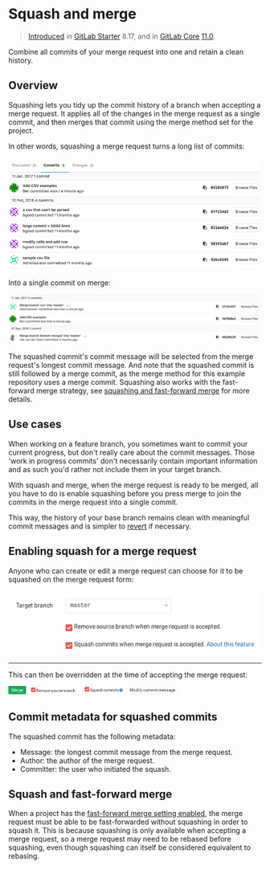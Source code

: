 # Squash and merge

> [Introduced][ee-1024] in [GitLab Starter][ee] 8.17, and in [GitLab Core][ce] [11.0][ce-18956].

Combine all commits of your merge request into one and retain a clean history.

## Overview

Squashing lets you tidy up the commit history of a branch when accepting a merge
request. It applies all of the changes in the merge request as a single commit,
and then merges that commit using the merge method set for the project.

In other words, squashing a merge request turns a long list of commits:

![List of commits from a merge request][mr-commits]

Into a single commit on merge:

![A squashed commit followed by a merge commit][squashed-commit]

The squashed commit's commit message will be selected from the merge
request's longest commit message. And note that the squashed commit is
still followed by a merge commit, as the merge method for this example
repository uses a merge commit. Squashing also works with the
fast-forward merge strategy, see
[squashing and fast-forward merge](#squash-and-fast-forward-merge) for more
details.

## Use cases

When working on a feature branch, you sometimes want to commit your current
progress, but don't really care about the commit messages. Those 'work in
progress commits' don't necessarily contain important information and as such
you'd rather not include them in your target branch.

With squash and merge, when the merge request is ready to be merged,
all you have to do is enable squashing before you press merge to join
the commits in the merge request into a single commit.

This way, the history of your base branch remains clean with
meaningful commit messages and is simpler to [revert] if necessary.

## Enabling squash for a merge request

Anyone who can create or edit a merge request can choose for it to be squashed
on the merge request form:

![Squash commits checkbox on edit form][squash-edit-form]

---

This can then be overridden at the time of accepting the merge request:

![Squash commits checkbox on accept merge request form][squash-mr-widget]

## Commit metadata for squashed commits

The squashed commit has the following metadata:

- Message: the longest commit message from the merge request.
- Author: the author of the merge request.
- Committer: the user who initiated the squash.

## Squash and fast-forward merge

When a project has the [fast-forward merge setting enabled][ff-merge], the merge
request must be able to be fast-forwarded without squashing in order to squash
it. This is because squashing is only available when accepting a merge request,
so a merge request may need to be rebased before squashing, even though
squashing can itself be considered equivalent to rebasing.

[ee-1024]: https://gitlab.com/gitlab-org/gitlab-ee/merge_requests/1024
[ce-18956]: https://gitlab.com/gitlab-org/gitlab-ce/merge_requests/18956
[mr-commits]: img/squash_mr_commits.png
[squashed-commit]: img/squash_squashed_commit.png
[squash-edit-form]: img/squash_edit_form.png
[squash-mr-widget]: img/squash_mr_widget.png
[ff-merge]: fast_forward_merge.md#enabling-fast-forward-merges
[ce]: https://about.gitlab.com/pricing/
[ee]: https://about.gitlab.com/pricing/
[revert]: revert_changes.md
